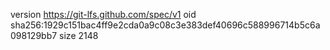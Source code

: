 version https://git-lfs.github.com/spec/v1
oid sha256:1929c151bac4ff9e2cda0a9c08c3e383def40696c588996714b5c6a098129bb7
size 2148
